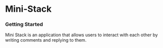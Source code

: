# Mini-Stack

### Getting Started
Mini Stack is an application that allows users to interact with each other by writing comments and replying to them.
